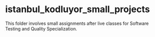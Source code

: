 # istanbul_kodluyor_small_projects
This folder involves small assignments after live classes for Software Testing and Quality Specialization.

